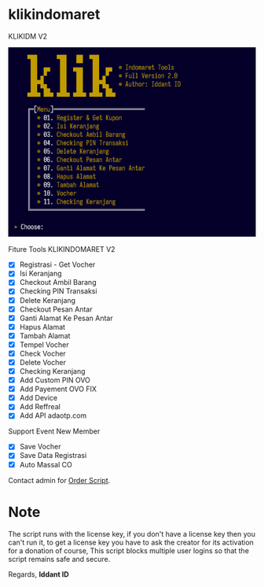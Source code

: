 # klikindomaret
KLIKIDM V2

<center><img src="image.png" alt="tools"></center>

Fiture Tools KLIKINDOMARET V2
- [x] Registrasi - Get Vocher
- [x] Isi Keranjang
- [x] Checkout Ambil Barang
- [x] Checking PIN Transaksi
- [x] Delete Keranjang
- [x] Checkout Pesan Antar
- [x] Ganti Alamat Ke Pesan Antar
- [x] Hapus Alamat
- [x] Tambah Alamat
- [x] Tempel Vocher
- [x] Check Vocher 
- [x] Delete Vocher
- [x] Checking Keranjang
- [x] Add Custom PIN OVO
- [x] Add Payement OVO FIX
- [x] Add Device
- [x] Add Reffreal
- [x] Add API adaotp.com 

Support Event New Member
- [x] Save Vocher
- [x] Save Data Registrasi
- [x] Auto Massal CO

Contact admin for [Order Script](https://api.whatsapp.com/send?phone=62895375136311&text=Hallo%20mau%20order%20script%20eDOT%20bos).<br>

# Note
The script runs with the license key,
if you don't have a license key then you can't run it,
to get a license key you have to ask the creator for its activation for a donation of course,
This script blocks multiple user logins so that the script remains safe and secure.

Regards,
**Iddant ID**
